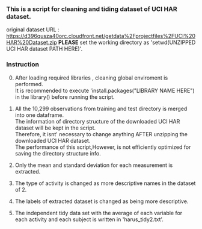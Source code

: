 ### This is a script for cleaning and tiding dataset of UCI HAR dataset.
original dataset URL : https://d396qusza40orc.cloudfront.net/getdata%2Fprojectfiles%2FUCI%20HAR%20Dataset.zip
**PLEASE** set the working directory as 'setwd(UNZIPPED UCI HAR dataset PATH HERE)'.

### Instruction
0. After loading required libraries , cleaning global enviroment is performed.  
 It is recommended to execute 'install.packages("LIBRARY NAME HERE") in the library() before running the script.

1. All the 10,299 observations from training and test directory is merged into one dataframe.  
 The information of directory structure of the downloaded UCI HAR dataset will be kept in the script.  
 Therefore, it isnt' necessary to change anything AFTER unzipping the downloaded UCI HAR dataset.  
 The performance of this script,However, is not efficiently optimized for saving the directory structure info. 

2. Only the mean and standard deviation for each measurement is extracted.
3. The type of activity is changed as more descriptive names in the dataset of 2.
4. The labels of extracted dataset is changed as being more descriptive.
5. The independent tidy data set with the average of each variable for each activity and each subject is written in 'harus_tidy2.txt'.


